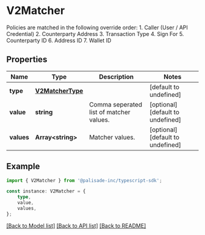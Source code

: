 # V2Matcher

Policies are matched in the following override order: 1. Caller (User / API Credential) 2. Counterparty Address 3. Transaction Type 4. Sign For 5. Counterparty ID 6. Address ID 7. Wallet ID

## Properties

Name | Type | Description | Notes
------------ | ------------- | ------------- | -------------
**type** | [**V2MatcherType**](V2MatcherType.md) |  | [default to undefined]
**value** | **string** | Comma seperated list of matcher values. | [optional] [default to undefined]
**values** | **Array&lt;string&gt;** | Matcher values. | [optional] [default to undefined]

## Example

```typescript
import { V2Matcher } from '@palisade-inc/typescript-sdk';

const instance: V2Matcher = {
    type,
    value,
    values,
};
```

[[Back to Model list]](../README.md#documentation-for-models) [[Back to API list]](../README.md#documentation-for-api-endpoints) [[Back to README]](../README.md)
